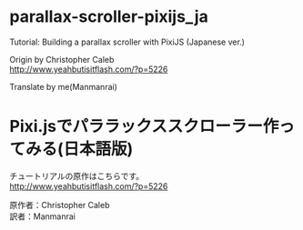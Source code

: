 # parallax-scroller-pixijs_ja
Tutorial: Building a parallax scroller with PixiJS (Japanese ver.)

Origin by Christopher Caleb   
http://www.yeahbutisitflash.com/?p=5226

Translate by me(Manmanrai)

# Pixi.jsでパララックススクローラー作ってみる(日本語版)
チュートリアルの原作はこちらです。   
http://www.yeahbutisitflash.com/?p=5226

原作者：Christopher Caleb   
訳者：Manmanrai
